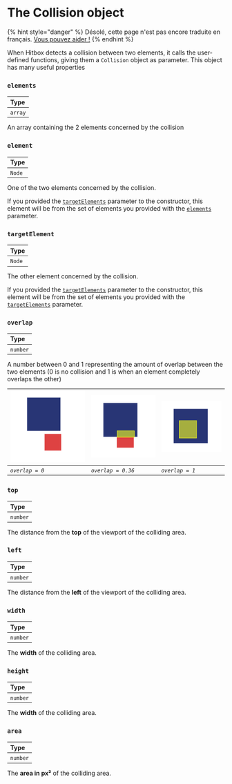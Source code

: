 # The Collision object

{% hint style="danger" %}
Désolé, cette page n'est pas encore traduite en français. [Vous pouvez aider !](https://github.com/leoboyerbx/hitbox-js/blob/masterfr/docs/api/hitbox-object.md)
{% endhint %}

When Hitbox detects a collision between two elements, it calls the user-defined functions, giving them a `Collision` object as parameter. This object has many useful properties

### `elements`

| Type |
| :--- |
| `array` |

An array containing the 2 elements concerned by the collision

### `element`

| Type |
| :--- |
| `Node` |

One of the two elements concerned by the collision.

If you provided the [`targetElements`](hitbox-object.md#targetelements) parameter to the constructor, this element will be from the set of elements you provided with the [`elements`](hitbox-object.md#elements) parameter.

### `targetElement`

| Type |
| :--- |
| `Node` |

The other element concerned by the collision.

If you provided the [`targetElements`](hitbox-object.md#targetelements) parameter to the constructor, this element will be from the set of elements you provided with the [`targetElements`](hitbox-object.md#targetelements) parameter.

### `overlap`

| Type |
| :--- |
| `number` |

A number between 0 and 1 representing the amount of overlap between the two elements \(0 is no collision and 1 is when an element  completely overlaps the other\)

| ![](../.gitbook/assets/overlap0.png) | ![](../.gitbook/assets/overlap0.36.png) | ![](../.gitbook/assets/overlap1.png) |
| :--- | :--- | :--- |
| _`overlap = 0`_ | _`overlap = 0.36`_ | _`overlap = 1`_ |

### `top`

| Type |
| :--- |
| `number` |

The distance from the **top** of the viewport of the colliding area.

### `left`

| Type |
| :--- |
| `number` |

The distance from the **left** of the viewport of the colliding area.

### `width`

| Type |
| :--- |
| `number` |

The **width** of the colliding area.

### `height`

| Type |
| :--- |
| `number` |

The **width** of the colliding area.

### `area`

| Type |
| :--- |
| `number` |

The **area in px²** of the colliding area.

